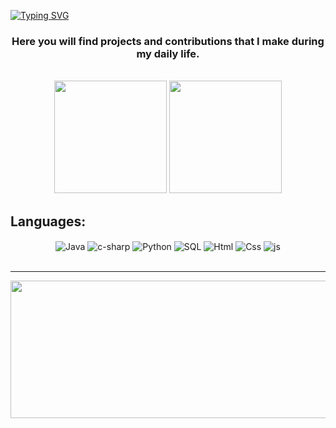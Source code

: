 [![Typing SVG](https://readme-typing-svg.herokuapp.com/?color=FFFFFF&size=35&center=true&vCenter=true&width=1000&lines=Hi!+My+Name+is+Thiago!;I'm+a+Backend+Developer!;Welcome+to+my+Github+:%29)](https://git.io/typing-svg)

<h3 align="center">Here you will find projects and contributions that I make during my daily life.</h3><br>

<div align="center">
    <img height="180em" src="https://github-readme-stats.vercel.app/api?username=ThIaGoOLuiZz&show_icons=true&theme=react&count_private=true">
    <img height="180em" src="https://github-readme-stats.vercel.app/api/top-langs?username=ThIaGoOLuiZz&show_icons=true&locale=en&layout=compact&theme=react">
</div>

## Languages:

<div align="center">
  <img align="center" alt="Java" src="https://img.shields.io/badge/Java-ED8B00?style=for-the-badge&logo=openjdk&logoColor=white"/>
  <img align="center" alt="c-sharp" src="https://img.shields.io/badge/C%23-239120?style=for-the-badge&logo=c-sharp&logoColor=white"/>
  <img align="center" alt="Python" src="https://img.shields.io/badge/Python-14354C?style=for-the-badge&logo=python&logoColor=white"/>
  <img align="center" alt="SQL" src="https://img.shields.io/badge/MySQL-00000F?style=for-the-badge&logo=mysql&logoColor=white" />
  <img align="center" alt="Html" src="https://img.shields.io/badge/HTML5-E34F26?style=for-the-badge&logo=html5&logoColor=white" />
  <img align="center" alt="Css" src="https://img.shields.io/badge/CSS3-1572B6?style=for-the-badge&logo=css3&logoColor=white" />
  <img align="center" alt="js" src="https://img.shields.io/badge/JavaScript-323330?style=for-the-badge&logo=javascript&logoColor=F7DF1E" />
</div><br/>

<div align="center">
    <p align="center"><hr>
      <img width="900" height="220" src="https://streak-stats.demolab.com?user=ThIaGoOLuiZz&theme=react&hide_border=true&border_radius=5&card_width=800">
    </p>
</div>
